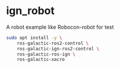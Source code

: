# ign_robot
A robot example like Robocon-robot for test

```bash
sudo apt install -y \
    ros-galactic-ros2-control \
    ros-galactic-ign-ros2-control \
    ros-galactic-ros-ign \
    ros-galactic-xacro
```
